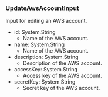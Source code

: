 ### UpdateAwsAccountInput
Input for editing an AWS account.

- id: System.String
  - Name of the AWS account.
- name: System.String
  - Name of the AWS account.
- description: System.String
  - Description of the AWS account.
- accessKey: System.String
  - Access key of the AWS account.
- secretKey: System.String
  - Secret key of the AWS account.
